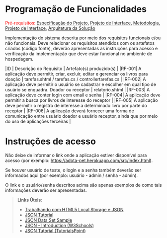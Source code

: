 # Programação de Funcionalidades

<span style="color:red">Pré-requisitos: <a href="2-Especificação do Projeto.md"> Especificação do Projeto</a></span>, <a href="3-Projeto de Interface.md"> Projeto de Interface</a>, <a href="4-Metodologia.md"> Metodologia</a>, <a href="3-Projeto de Interface.md"> Projeto de Interface</a>, <a href="5-Arquitetura da Solução.md"> Arquitetura da Solução</a>

Implementação do sistema descrita por meio dos requisitos funcionais e/ou não funcionais. Deve relacionar os requisitos atendidos com os artefatos criados (código fonte), deverão apresentadas as instruções para acesso e verificação da implementação que deve estar funcional no ambiente de hospedagem.

|ID    | Descrição do Requisito                  | Artefato(s) produzido(s) |
|RF-001|  A aplicação deve permitir, criar, excluir, editar e gerenciar os livros para doação  | tarefas.shtml / tarefas.cs / controllertarefas.cs | 
|RF-002| A aplicação deve permitir o usuário se cadastrar e escolher em qual tipo de usuário se enquadra. Doador ou receptor  | relatorio.shtml |
|RF-003|  A aplicação deve conter login com email e senha  |
|RF-004|  A aplicação deve permitir a busca por livros de interesse do receptor  |
|RF-005|  A aplicação deve permitir o registro de interesse a determinado livro por parte do receptor  |
|RF-006|  A aplicação deverá fornecer uma forma de comunicação entre usuário doador e usuário receptor, ainda que por meio do uso de aplicações terceiras  |

# Instruções de acesso

Não deixe de informar o link onde a aplicação estiver disponível para acesso (por exemplo: https://adota-pet.herokuapp.com/src/index.html).

Se houver usuário de teste, o login e a senha também deverão ser informados aqui (por exemplo: usuário - admin / senha - admin).

O link e o usuário/senha descritos acima são apenas exemplos de como tais informações deverão ser apresentadas.

> **Links Úteis**:
>
> - [Trabalhando com HTML5 Local Storage e JSON](https://www.devmedia.com.br/trabalhando-com-html5-local-storage-e-json/29045)
> - [JSON Tutorial](https://www.w3resource.com/JSON)
> - [JSON Data Set Sample](https://opensource.adobe.com/Spry/samples/data_region/JSONDataSetSample.html)
> - [JSON - Introduction (W3Schools)](https://www.w3schools.com/js/js_json_intro.asp)
> - [JSON Tutorial (TutorialsPoint)](https://www.tutorialspoint.com/json/index.htm)
